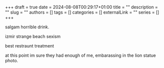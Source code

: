 +++ 
draft = true
date = 2024-08-08T00:29:17+01:00
title = ""
description = ""
slug = ""
authors = []
tags = []
categories = []
externalLink = ""
series = []
+++

salgam horrible drink.

izmir strange beach sexism

best restraunt treatment

at this point im sure they had enough of me, embarassing in the lion statue photo.
